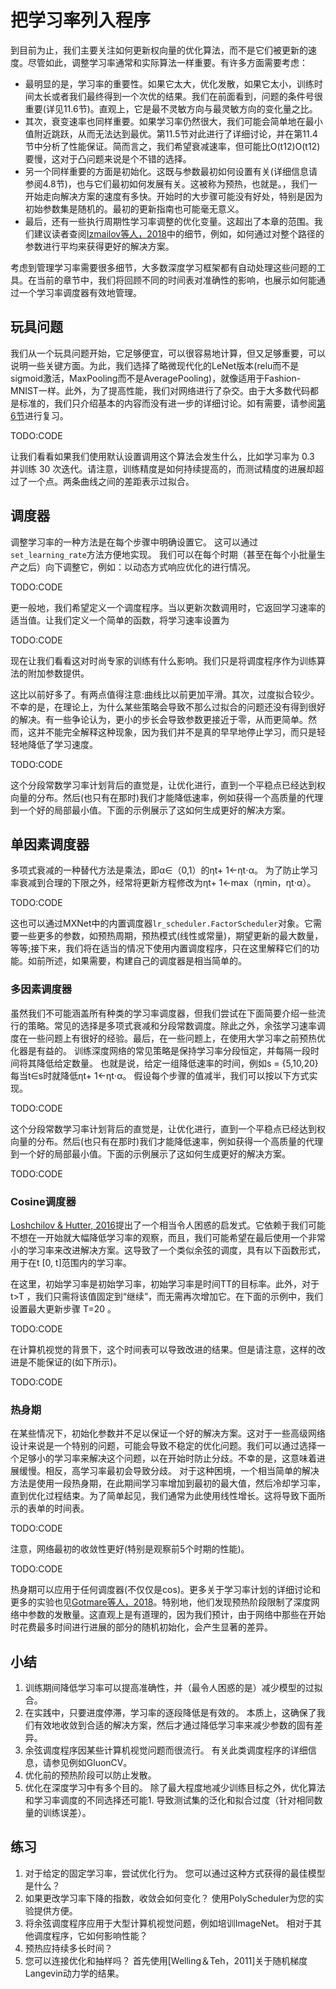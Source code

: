 

<!--
 * @version:
 * @Author:  StevenJokes https://github.com/StevenJokes
 * @Date: 2020-07-03 18:46:26
 * @LastEditors:  StevenJokes https://github.com/StevenJokes
 * @LastEditTime: 2020-07-03 19:14:27
 * @Description:
 * @TODO::
 * @Reference:http://preview.d2l.ai/d2l-en/PR-1102/chapter_optimization/lr-scheduler.html
-->

# 把学习率列入程序



到目前为止，我们主要关注如何更新权向量的优化算法，而不是它们被更新的速度。尽管如此，调整学习率通常和实际算法一样重要。有许多方面需要考虑：

- 最明显的是，学习率的重要性。如果它太大，优化发散，如果它太小，训练时间太长或者我们最终得到一个次优的结果。我们在前面看到，问题的条件号很重要(详见11.6节)。直观上，它是最不灵敏方向与最灵敏方向的变化量之比。
- 其次，衰变速率也同样重要。如果学习率仍然很大，我们可能会简单地在最小值附近跳跃，从而无法达到最优。第11.5节对此进行了详细讨论，并在第11.4节中分析了性能保证。简而言之，我们希望衰减速率，但可能比O(t12)O(t12)要慢，这对于凸问题来说是个不错的选择。
- 另一个同样重要的方面是初始化。这既与参数最初如何设置有关(详细信息请参阅4.8节)，也与它们最初如何发展有关。这被称为预热，也就是。，我们一开始走向解决方案的速度有多快。开始时的大步骤可能没有好处，特别是因为初始参数集是随机的。最初的更新指南也可能毫无意义。
- 最后，还有一些执行周期性学习率调整的优化变量。这超出了本章的范围。我们建议读者查阅[Izmailov等人，2018](http://preview.d2l.ai/d2l-en/PR-1102/chapter_references/zreferences.html#izmailov-podoprikhin-garipov-ea-2018)中的细节，例如，如何通过对整个路径的参数进行平均来获得更好的解决方案。

考虑到管理学习率需要很多细节，大多数深度学习框架都有自动处理这些问题的工具。在当前的章节中，我们将回顾不同的时间表对准确性的影响，也展示如何能通过一个学习率调度器有效地管理。

## 玩具问题

我们从一个玩具问题开始，它足够便宜，可以很容易地计算，但又足够重要，可以说明一些关键方面。为此，我们选择了略微现代化的LeNet版本(relu而不是sigmoid激活，MaxPooling而不是AveragePooling)，就像适用于Fashion-MNIST一样。此外，为了提高性能，我们对网络进行了杂交。由于大多数代码都是标准的，我们只介绍基本的内容而没有进一步的详细讨论。如有需要，请参阅[第6节](http://preview.d2l.ai/d2l-en/PR-1102/chapter_convolutional-neural-networks/index.html#chap-cnn)进行复习。

TODO:CODE

让我们看看如果我们使用默认设置调用这个算法会发生什么，比如学习率为 0.3 并训练 30 次迭代。请注意，训练精度是如何持续提高的，而测试精度的进展却超过了一个点。两条曲线之间的差距表示过拟合。

## 调度器

调整学习率的一种方法是在每个步骤中明确设置它。 这可以通过`set_learning_rate`方法方便地实现。 我们可以在每个时期（甚至在每个小批量生产之后）向下调整它，例如：以动态方式响应优化的进行情况。

TODO:CODE

更一般地，我们希望定义一个调度程序。当以更新次数调用时，它返回学习速率的适当值。让我们定义一个简单的函数，将学习速率设置为

TODO:CODE


现在让我们看看这对时尚专家的训练有什么影响。我们只是将调度程序作为训练算法的附加参数提供。

这比以前好多了。有两点值得注意:曲线比以前更加平滑。其次，过度拟合较少。不幸的是，在理论上，为什么某些策略会导致不那么过拟合的问题还没有得到很好的解决。有一些争论认为，更小的步长会导致参数更接近于零，从而更简单。然而，这并不能完全解释这种现象，因为我们并不是真的早早地停止学习，而只是轻轻地降低了学习速度。

TODO:CODE


这个分段常数学习率计划背后的直觉是，让优化进行，直到一个平稳点已经达到权向量的分布。然后(也只有在那时)我们才能降低速率，例如获得一个高质量的代理到一个好的局部最小值。下面的示例展示了这如何生成更好的解决方案。
## 单因素调度器
多项式衰减的一种替代方法是乘法，即α∈（0,1）的ηt+ 1←ηt⋅α。 为了防止学习率衰减到合理的下限之外，经常将更新方程修改为ηt+ 1←max（ηmin，ηt⋅α）。


TODO:CODE

这也可以通过MXNet中的内置调度器`lr_scheduler.FactorScheduler`对象。它需要一些更多的参数，如预热周期，预热模式(线性或常量)，期望更新的最大数量，等等;接下来，我们将在适当的情况下使用内置调度程序，只在这里解释它们的功能。如前所述，如果需要，构建自己的调度器是相当简单的。

### 多因素调度器

虽然我们不可能涵盖所有种类的学习率调度器，但我们尝试在下面简要介绍一些流行的策略。常见的选择是多项式衰减和分段常数调度。除此之外，余弦学习速率调度在一些问题上有很好的经验。最后，在一些问题上，在使用大学习率之前预热优化器是有益的。
训练深度网络的常见策略是保持学习率分段恒定，并每隔一段时间将其降低给定数量。 也就是说，给定一组降低速率的时间，例如s = {5,10,20}每当t∈s时就降低ηt+ 1←ηt⋅α。 假设每个步骤的值减半，我们可以按以下方式实现。

TODO:CODE

这个分段常数学习率计划背后的直觉是，让优化进行，直到一个平稳点已经达到权向量的分布。然后(也只有在那时)我们才能降低速率，例如获得一个高质量的代理到一个好的局部最小值。下面的示例展示了这如何生成更好的解决方案。

TODO:CODE

### Cosine调度器

[Loshchilov & Hutter, 2016](http://preview.d2l.ai/d2l-en/PR-1102/chapter_references/zreferences.html#loshchilov-hutter-2016)提出了一个相当令人困惑的启发式。它依赖于我们可能不想在一开始就大幅降低学习率的观察，而且，我们可能希望在最后使用一个非常小的学习率来改进解决方案。这导致了一个类似余弦的调度，具有以下函数形式，用于在t [0, t]范围内的学习率。

在这里，初始学习率是初始学习率，初始学习率是时间TT的目标率。此外，对于 t>T ，我们只需将该值固定到“继续”，而无需再次增加它。在下面的示例中，我们设置最大更新步骤 T=20 。

TODO:CODE

在计算机视觉的背景下，这个时间表可以导致改进的结果。但是请注意，这样的改进是不能保证的(如下所示)。

TODO:CODE

### 热身期

在某些情况下，初始化参数并不足以保证一个好的解决方案。这对于一些高级网络设计来说是一个特别的问题，可能会导致不稳定的优化问题。我们可以通过选择一个足够小的学习率来解决这个问题，以在开始时防止分歧。不幸的是，这意味着进展缓慢。相反，高学习率最初会导致分歧。
对于这种困境，一个相当简单的解决方法是使用一段热身期，在此期间学习率增加到最初的最大值，然后冷却学习率，直到优化过程结束。为了简单起见，我们通常为此使用线性增长。这将导致下面所示的表单的时间表。

TODO:CODE

注意，网络最初的收敛性更好(特别是观察前5个时期的性能)。

TODO:CODE

热身期可以应用于任何调度器(不仅仅是cos)。更多关于学习率计划的详细讨论和更多的实验也见[Gotmare等人，2018](http://preview.d2l.ai/d2l-en/PR-1102/chapter_references/zreferences.html#gotmare-keskar-xiong-ea-2018)。特别地，他们发现预热阶段限制了深度网络中参数的发散量。这直观上是有道理的，因为我们预计，由于网络中那些在开始时花费最多时间进行进展的部分的随机初始化，会产生显著的差异。

## 小结

1. 训练期间降低学习率可以提高准确性，并（最令人困惑的是）减少模型的过拟合。
1. 在实践中，只要进度停滞，学习率的逐段降低是有效的。 本质上，这确保了我们有效地收敛到合适的解决方案，然后才通过降低学习率来减少参数的固有差异。
1. 余弦调度程序因某些计算机视觉问题而很流行。 有关此类调度程序的详细信息，请参见例如GluonCV。
1. 优化前的预热阶段可以防止发散。
1. 优化在深度学习中有多个目的。 除了最大程度地减少训练目标之外，优化算法和学习率调度的不同选择还可能1. 导致测试集的泛化和拟合过度（针对相同数量的训练误差）。

## 练习

1. 对于给定的固定学习率，尝试优化行为。 您可以通过这种方式获得的最佳模型是什么？
1. 如果更改学习率下降的指数，收敛会如何变化？ 使用PolyScheduler为您的实验提供方便。
1. 将余弦调度程序应用于大型计算机视觉问题，例如培训ImageNet。 相对于其他调度程序，它如何影响性能？
1. 预热应持续多长时间？
1. 您可以连接优化和抽样吗？ 首先使用[Welling＆Teh，2011]关于随机梯度Langevin动力学的结果。

